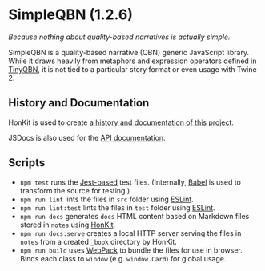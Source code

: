 # SimpleQBN (1.2.6)

*Because nothing about quality-based narratives is actually simple.*

SimpleQBN is a quality-based narrative (QBN) generic JavaScript library. While it draws heavily from metaphors and expression operators defined in [TinyQBN](https://github.com/JoshuaGrams/tiny-qbn), it is not tied to a particular story format or even usage with Twine 2.

## History and Documentation

HonKit is used to create [a history and documentation of this project](https://videlais.github.io/simple-qbn/).

JSDocs is also used for the [API documentation](https://videlais.github.io/simple-qbn/api).

## Scripts

- `npm test` runs the [Jest-based](https://jestjs.io/en/) test files. (Internally, [Babel](https://babeljs.io/) is used to transform the source for testing.)
- `npm run lint` lints the files in `src` folder using [ESLint](https://eslint.org/).
- `npm run lint:test` lints the files in `test` folder using [ESLint](https://eslint.org/).
- `npm run docs` generates `docs` HTML content based on Markdown files stored in `notes` using [HonKit](https://github.com/honkit/honkit).
- `npm run docs:serve` creates a local HTTP server serving the files in `notes` from a created `_book` directory by HonKit.
- `npm run build` uses [WebPack](https://webpack.js.org/) to bundle the files for use in browser. Binds each class to `window` (e.g. `window.Card`) for global usage.
